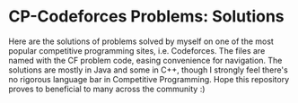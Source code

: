 # CP-Codeforces Problems: Solutions
Here are the solutions of problems solved by myself on one of the most popular competitive programming sites, i.e. Codeforces. The files are named with the CF problem code, easing convenience for navigation. The solutions are mostly in Java and some in C++, though I strongly feel there's no rigorous language bar in Competitive Programming. Hope this repository proves to beneficial to many across the community :)
